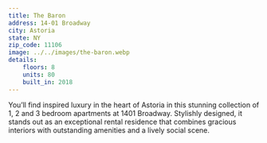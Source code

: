 ```yaml
---
title: The Baron
address: 14-01 Broadway
city: Astoria
state: NY
zip_code: 11106
image: ../../images/the-baron.webp
details:
    floors: 8
    units: 80
    built_in: 2018
---
```

You’ll find inspired luxury in the heart of Astoria in this stunning collection of 1, 2 and 3 bedroom apartments at 1401 Broadway. Stylishly designed, it stands out as an exceptional rental residence that combines gracious interiors with outstanding amenities and a lively social scene.
